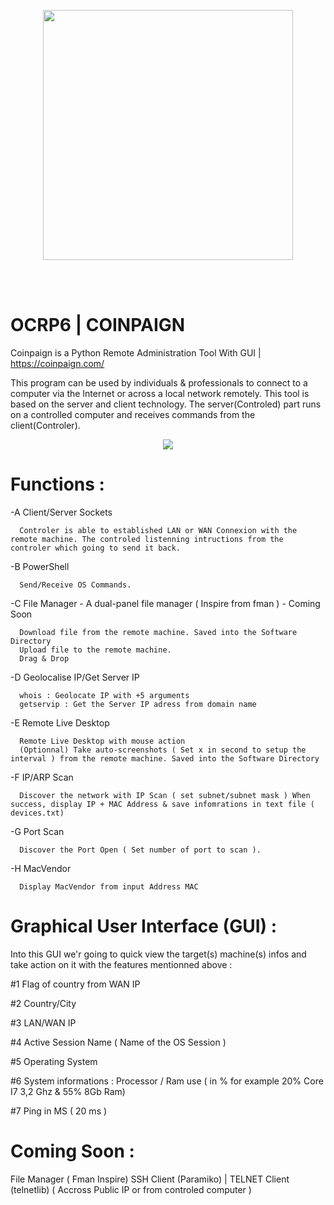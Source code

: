 <p align="center">
    <img src="https://coinpaign.com/wp-content/themes/thefox/images/logo1.png" width="400" />
</p>
 
<br><br>

# OCRP6 | COINPAIGN

Coinpaign is a Python Remote Administration Tool With GUI | https://coinpaign.com/

This program can be used by individuals & professionals to connect to a computer via the Internet or across a local network remotely. This tool is based on the server and client technology. The server(Controled) part runs on a controlled computer and receives commands from the client(Controler).

<p align="center">
    <img src="https://coinpaign.com/img/GUI%20X.png" />
</p>
 

# Functions :

 -A Client/Server Sockets
 
      Controler is able to established LAN or WAN Connexion with the remote machine. The controled listenning intructions from the controler which going to send it back.
      
 -B PowerShell
 
      Send/Receive OS Commands.
      
 -C File Manager - A dual-panel file manager ( Inspire from fman ) - Coming Soon
      
      Download file from the remote machine. Saved into the Software Directory
      Upload file to the remote machine.
      Drag & Drop
      
 -D Geolocalise IP/Get Server IP
 
      whois : Geolocate IP with +5 arguments
      getservip : Get the Server IP adress from domain name
       
 -E Remote Live Desktop
 
      Remote Live Desktop with mouse action  
      (Optionnal) Take auto-screenshots ( Set x in second to setup the interval ) from the remote machine. Saved into the Software Directory 
      
 -F IP/ARP Scan
      
      Discover the network with IP Scan ( set subnet/subnet mask ) When success, display IP + MAC Address & save infomrations in text file ( devices.txt)
      
 -G Port Scan
 
      Discover the Port Open ( Set number of port to scan ).
      
 -H MacVendor 
      
      Display MacVendor from input Address MAC
      
# Graphical User Interface (GUI) : 

Into this GUI we'r going to quick view the target(s) machine(s) infos and take action on it with the features mentionned above : 

#1 Flag of country from WAN IP 

#2 Country/City

#3 LAN/WAN IP 

#4 Active Session Name ( Name of the OS Session )  

#5 Operating System 

#6 System informations : Processor / Ram use ( in % for example 20% Core I7 3,2 Ghz & 55% 8Gb Ram) 

#7 Ping in MS ( 20 ms )


# Coming Soon :

File Manager ( Fman Inspire)
SSH Client (Paramiko) | TELNET Client (telnetlib) ( Accross Public IP or from controled computer ) 
